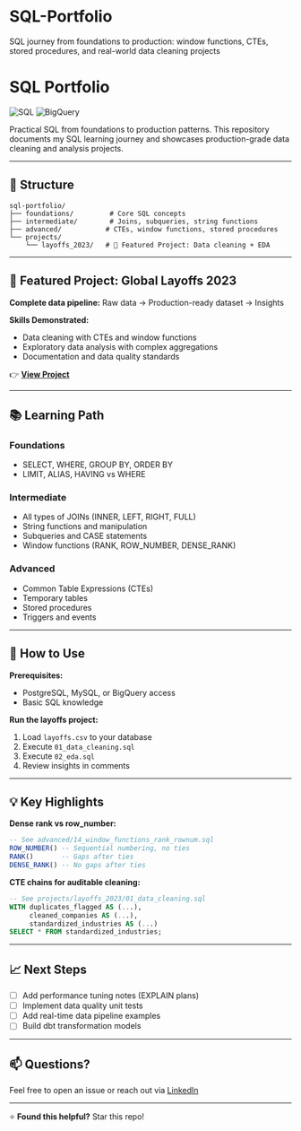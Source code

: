 # SQL-Portfolio
SQL journey from foundations to production: window functions, CTEs, stored procedures, and real-world data cleaning projects
# SQL Portfolio

![SQL](https://img.shields.io/badge/SQL-Expert-blue?style=flat-square&logo=postgresql)
![BigQuery](https://img.shields.io/badge/BigQuery-Advanced-4285F4?style=flat-square&logo=googlebigquery)

Practical SQL from foundations to production patterns. This repository documents my SQL learning journey and showcases production-grade data cleaning and analysis projects.

---

## 📂 Structure
```
sql-portfolio/
├── foundations/         # Core SQL concepts
├── intermediate/        # Joins, subqueries, string functions
├── advanced/           # CTEs, window functions, stored procedures
└── projects/
    └── layoffs_2023/   # 🌟 Featured Project: Data cleaning + EDA
```

---

## 🌟 Featured Project: Global Layoffs 2023

**Complete data pipeline:** Raw data → Production-ready dataset → Insights

**Skills Demonstrated:**
- Data cleaning with CTEs and window functions
- Exploratory data analysis with complex aggregations
- Documentation and data quality standards

👉 **[View Project](./projects/layoffs_2023/)**

---

## 📚 Learning Path

### Foundations
- SELECT, WHERE, GROUP BY, ORDER BY
- LIMIT, ALIAS, HAVING vs WHERE

### Intermediate
- All types of JOINs (INNER, LEFT, RIGHT, FULL)
- String functions and manipulation
- Subqueries and CASE statements
- Window functions (RANK, ROW_NUMBER, DENSE_RANK)

### Advanced
- Common Table Expressions (CTEs)
- Temporary tables
- Stored procedures
- Triggers and events

---

## 🚀 How to Use

**Prerequisites:**
- PostgreSQL, MySQL, or BigQuery access
- Basic SQL knowledge

**Run the layoffs project:**
1. Load `layoffs.csv` to your database
2. Execute `01_data_cleaning.sql`
3. Execute `02_eda.sql`
4. Review insights in comments

---

## 💡 Key Highlights

**Dense rank vs row_number:**
```sql
-- See advanced/14_window_functions_rank_rownum.sql
ROW_NUMBER() -- Sequential numbering, no ties
RANK()       -- Gaps after ties
DENSE_RANK() -- No gaps after ties
```

**CTE chains for auditable cleaning:**
```sql
-- See projects/layoffs_2023/01_data_cleaning.sql
WITH duplicates_flagged AS (...),
     cleaned_companies AS (...),
     standardized_industries AS (...)
SELECT * FROM standardized_industries;
```

---

## 📈 Next Steps

- [ ] Add performance tuning notes (EXPLAIN plans)
- [ ] Implement data quality unit tests
- [ ] Add real-time data pipeline examples
- [ ] Build dbt transformation models

---

## 📫 Questions?

Feel free to open an issue or reach out via [LinkedIn](your-linkedin-url)

---

⭐️ **Found this helpful?** Star this repo!
